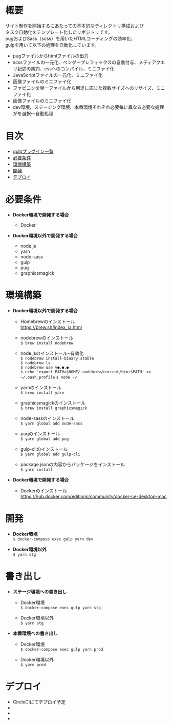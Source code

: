 #  概要

サイト制作を開始するにあたっての基本的なディレクトリ構成および     
タスク自動化をテンプレート化したリポジトリです。   
pugおよびSass（scss）を用いたHTMLコーディングの効率化、     
gulpを用いて以下の処理を自動化しています。


+   pugファイルからhtmlファイルの出力
+   scssファイルの一元化、ベンダープレフィックスの自動付与、メディアクエリ記述の集約、cssへのコンパイル、ミニファイ化
+   JavaScriptファイルの一元化、ミニファイ化
+   画像ファイルのミニファイ化
+   ファビコンを単一ファイルから用途に応じた複数サイズへのリサイズ、ミニファイ化
+   画像ファイルのミニファイ化
+   dev環境、ステージング環境、本番環境それぞれ必要毎に異なる必要な処理がを選択〜自動処理



# 目次  

+  [gulpプラグイン一覧](#gulpプラグイン一覧)  
+  [必要条件](#必要条件)  
+  [環境構築](#環境構築)  
+  [開発](#開発)  
+  [デプロイ](#デプロイ)  



# 必要条件 

+  **Docker環境で開発する場合**  
    - Docker 
  
+  **Docker環境以外で開発する場合**  
    -  node.js  
    -  yarn
    -  node-sass
    -  gulp
    -  pug
    -  graphicsmagick  



# 環境構築  

+  **Docker環境以外で開発する場合**   

    -  Homebrewのインストール  
https://brew.sh/index_ja.html  
  
    -  nodebrewのインストール  
       `$ brew install nodebrew`  

    -  node.jsのインストール~有効化  
       `$ nodebrew install-binary stable`  
       `$ nodebrew ls`  
       `$ nodebrew use v●.●.●`  
       `$ echo 'export PATH=$HOME/.nodebrew/current/bin:$PATH' >> ~/.bash_profile`
       `$ node -v`

    -  yarnのインストール  
       `$ brew install yarn`  

    -  graphicsmagickのインストール  
       `$ brew install graphicsmagick`  

    -  node-sassのインストール  
       `$ yarn global add node-sass`  

    -  pugのインストール  
       `$ yarn global add pug`  

    -  gulp-cliのインストール  
       `$ yarn global add gulp-cli`  

    -  package.jsonの内容からパッケージをインストール  
       `$ yarn install`  


+  **Docker環境で開発する場合**  

    -  Dockerのインストール  
https://hub.docker.com/editions/community/docker-ce-desktop-mac  



# 開発  
+  **Docker環境**  
      `$ docker-compose exec gulp yarn dev`   
    
+  **Docker環境以外**  
      `$ yarn stg`

 
 
# 書き出し  
+ **ステージ環境への書き出し**  
    + Docker環境  
    `$ docker-compose exec gulp yarn stg`   
    
    + Docker環境以外  
    `$ yarn stg`
    
+ **本番環境への書き出し**  
    + Docker環境  
    `$ docker-compose exec gulp yarn prod`    
    
    + Docker環境以外  
    `$ yarn prod`       



# デプロイ  
+   CircleCIにてデプロイ予定
+   
+   
+   
